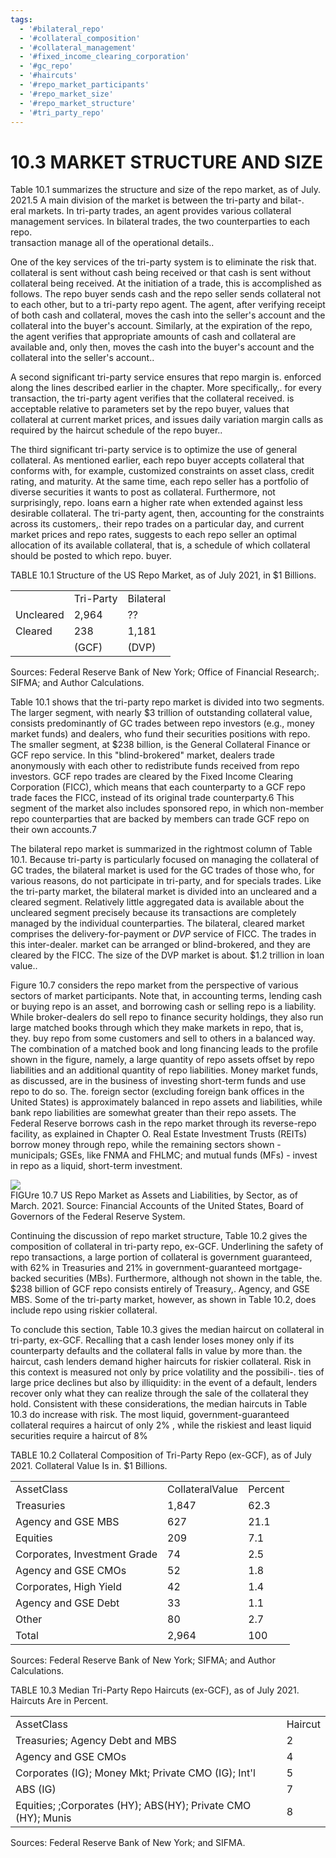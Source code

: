 ```yaml
---
tags:
  - '#bilateral_repo'
  - '#collateral_composition'
  - '#collateral_management'
  - '#fixed_income_clearing_corporation'
  - '#gc_repo'
  - '#haircuts'
  - '#repo_market_participants'
  - '#repo_market_size'
  - '#repo_market_structure'
  - '#tri_party_repo'
---
```

# 10.3 MARKET STRUCTURE AND SIZE  

Table 10.1 summarizes the structure and size of the repo market, as of July.   
2021.5 A main division of the market is between the tri-party and bilat-.   
eral markets. In tri-party trades, an agent provides various collateral management services. In bilateral trades, the two counterparties to each repo.   
transaction manage all of the operational details..  

One of the key services of the tri-party system is to eliminate the risk that. collateral is sent without cash being received or that cash is sent without collateral being received. At the initiation of a trade, this is accomplished as follows. The repo buyer sends cash and the repo seller sends collateral not to each other, but to a tri-party repo agent. The agent, after verifying receipt of both cash and collateral, moves the cash into the seller's account and the collateral into the buyer's account. Similarly, at the expiration of the repo, the agent verifies that appropriate amounts of cash and collateral are available and, only then, moves the cash into the buyer's account and the collateral into the seller's account..  

A second significant tri-party service ensures that repo margin is. enforced along the lines described earlier in the chapter. More specifically,. for every transaction, the tri-party agent verifies that the collateral received. is acceptable relative to parameters set by the repo buyer, values that collateral at current market prices, and issues daily variation margin calls as required by the haircut schedule of the repo buyer..  

The third significant tri-party service is to optimize the use of general collateral. As mentioned earlier, each repo buyer accepts collateral that conforms with, for example, customized constraints on asset class, credit rating, and maturity. At the same time, each repo seller has a portfolio of diverse securities it wants to post as collateral. Furthermore, not surprisingly, repo. loans earn a higher rate when extended against less desirable collateral. The tri-party agent, then, accounting for the constraints across its customers,. their repo trades on a particular day, and current market prices and repo rates, suggests to each repo seller an optimal allocation of its available collateral, that is, a schedule of which collateral should be posted to which repo. buyer.  

TABLE 10.1 Structure of the US Repo Market, as of July 2021, in $\$1$ Billions.   


<html><body><table><tr><td></td><td>Tri-Party</td><td>Bilateral</td></tr><tr><td>Uncleared</td><td>2,964</td><td>??</td></tr><tr><td>Cleared</td><td>238</td><td>1,181</td></tr><tr><td></td><td>(GCF)</td><td>(DVP)</td></tr></table></body></html>

Sources: Federal Reserve Bank of New York; Office of Financial Research;. SIFMA; and Author Calculations.  

Table 10.1 shows that the tri-party repo market is divided into two segments. The larger segment, with nearly $\$3$ trillion of outstanding collateral value, consists predominantly of GC trades between repo investors (e.g., money market funds) and dealers, who fund their securities positions with repo. The smaller segment, at $\$238$ billion, is the General Collateral Finance or GCF repo service. In this "blind-brokered" market, dealers trade anonymously with each other to redistribute funds received from repo investors. GCF repo trades are cleared by the Fixed Income Clearing Corporation (FICC), which means that each counterparty to a GCF repo trade faces the FICC, instead of its original trade counterparty.6 This segment of the market also includes sponsored repo, in which non-member repo counterparties that are backed by members can trade GCF repo on their own accounts.7  

The bilateral repo market is summarized in the rightmost column of Table 10.1. Because tri-party is particularly focused on managing the collateral of GC trades, the bilateral market is used for the GC trades of those who, for various reasons, do not participate in tri-party, and for specials trades. Like the tri-party market, the bilateral market is divided into an uncleared and a cleared segment. Relatively little aggregated data is available about the uncleared segment precisely because its transactions are completely managed by the individual counterparties. The bilateral, cleared market comprises the delivery-for-payment or $D V P$ service of FICC. The trades in this inter-dealer. market can be arranged or blind-brokered, and they are cleared by the FICC. The size of the DVP market is about. $\$1.2$ trillion in loan value..  

Figure 10.7 considers the repo market from the perspective of various sectors of market participants. Note that, in accounting terms, lending cash or buying repo is an asset, and borrowing cash or selling repo is a liability. While broker-dealers do sell repo to finance security holdings, they also run large matched books through which they make markets in repo, that is, they. buy repo from some customers and sell to others in a balanced way. The combination of a matched book and long financing leads to the profile shown in the figure, namely, a large quantity of repo assets offset by repo liabilities and an additional quantity of repo liabilities. Money market funds, as discussed, are in the business of investing short-term funds and use repo to do so. The. foreign sector (excluding foreign bank offices in the United States) is approximately balanced in repo assets and liabilities, while bank repo liabilities are somewhat greater than their repo assets. The Federal Reserve borrows cash in the repo market through its reverse-repo facility, as explained in Chapter O. Real Estate Investment Trusts (REITs) borrow money through repo, while the remaining sectors shown - municipals; GSEs, like FNMA and FHLMC; and mutual funds (MFs) - invest in repo as a liquid, short-term investment.  

![](images/4334a10b41f289fe223c236a79493c1b8461910e62848a29cdbab73e56c092fb.jpg)  
FIGUre 10.7 US Repo Market as Assets and Liabilities, by Sector, as of March. 2021. Source: Financial Accounts of the United States, Board of Governors of the Federal Reserve System.  

Continuing the discussion of repo market structure, Table 10.2 gives the composition of collateral in tri-party repo, ex-GCF. Underlining the safety of repo transactions, a large portion of collateral is government guaranteed, with $62\%$ in Treasuries and $21\%$ in government-guaranteed mortgage-backed securities (MBs). Furthermore, although not shown in the table, the. $\$238$ billion of GCF repo consists entirely of Treasury,. Agency, and GSE MBS. Some of the tri-party market, however, as shown in Table 10.2, does include repo using riskier collateral.  

To conclude this section, Table 10.3 gives the median haircut on collateral in tri-party, ex-GCF. Recalling that a cash lender loses money only if its counterparty defaults and the collateral falls in value by more than. the haircut, cash lenders demand higher haircuts for riskier collateral. Risk in this context is measured not only by price volatility and the possibili-. ties of large price declines but also by illiquidity: in the event of a default, lenders recover only what they can realize through the sale of the collateral they hold. Consistent with these considerations, the median haircuts in Table 10.3 do increase with risk. The most liquid, government-guaranteed collateral requires a haircut of only $2\%$ , while the riskiest and least liquid securities require a haircut of $8\%$  

TABLE 10.2  Collateral Composition of Tri-Party Repo (ex-GCF), as of July 2021. Collateral Value Is in. $\$1$ Billions.   


<html><body><table><tr><td>AssetClass</td><td>CollateralValue</td><td>Percent</td></tr><tr><td>Treasuries</td><td>1,847</td><td>62.3</td></tr><tr><td>Agency and GSE MBS</td><td>627</td><td>21.1</td></tr><tr><td>Equities</td><td>209</td><td>7.1</td></tr><tr><td>Corporates, Investment Grade</td><td>74</td><td>2.5</td></tr><tr><td>Agency and GSE CMOs</td><td>52</td><td>1.8</td></tr><tr><td>Corporates, High Yield</td><td>42</td><td>1.4</td></tr><tr><td>Agency and GSE Debt</td><td>33</td><td>1.1</td></tr><tr><td>Other</td><td>80</td><td>2.7</td></tr><tr><td>Total</td><td>2,964</td><td>100</td></tr></table></body></html>

Sources: Federal Reserve Bank of New York; SIFMA; and Author Calculations.  

TABLE 10.3  Median Tri-Party Repo Haircuts (ex-GCF), as of July 2021. Haircuts Are in Percent.   


<html><body><table><tr><td>AssetClass</td><td>Haircut</td></tr><tr><td>Treasuries; Agency Debt and MBS</td><td>2</td></tr><tr><td>Agency and GSE CMOs</td><td>4</td></tr><tr><td>Corporates (IG); Money Mkt; Private CMO (IG); Int'l</td><td>5</td></tr><tr><td>ABS (IG)</td><td>7</td></tr><tr><td>Equities; ;Corporates (HY); ABS(HY); Private CMO (HY); Munis</td><td>8</td></tr></table></body></html>

Sources: Federal Reserve Bank of New York; and SIFMA.  
